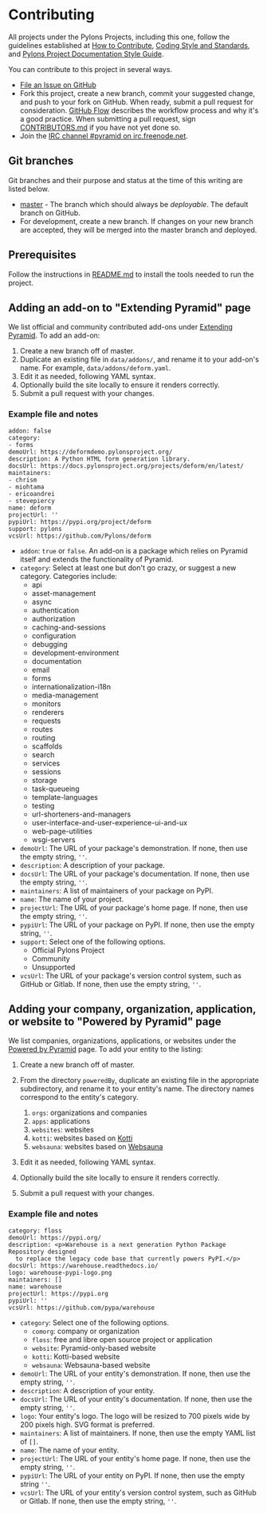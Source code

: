 # Contributing

All projects under the Pylons Projects, including this one, follow the guidelines established at [How to Contribute](https://pylonsproject.org/community-how-to-contribute.html), [Coding Style and Standards](https://pylonsproject.org/community-coding-style-standards.html), and [Pylons Project Documentation Style Guide](https://docs.pylonsproject.org/projects/docs-style-guide/).

You can contribute to this project in several ways.

*   [File an Issue on GitHub](https://github.com/Pylons/trypyramid.com/issues)
*   Fork this project, create a new branch, commit your suggested change, and push to your fork on GitHub.
    When ready, submit a pull request for consideration.
    [GitHub Flow](https://guides.github.com/introduction/flow/index.html) describes the workflow process and why it's a good practice.
    When submitting a pull request, sign [CONTRIBUTORS.md](https://github.com/Pylons/trypyramid.com/blob/master/CONTRIBUTORS.md) if you have not yet done so.
*   Join the [IRC channel #pyramid on irc.freenode.net](https://webchat.freenode.net/?channels=pyramid).

## Git branches

Git branches and their purpose and status at the time of this writing are listed below.

*   [master](https://github.com/Pylons/trypyramid.com/) - The branch which should always be *deployable*. The default branch on GitHub.
*   For development, create a new branch. If changes on your new branch are accepted, they will be merged into the master branch and deployed.

## Prerequisites

Follow the instructions in [README.md](https://github.com/Pylons/trypyramid.com) to install the tools needed to run the project.

## Adding an add-on to "Extending Pyramid" page

We list official and community contributed add-ons under [Extending Pyramid](https://trypyramid.com/extending-pyramid.html).
To add an add-on:

1.  Create a new branch off of master.
2.  Duplicate an existing file in `data/addons/`, and rename it to your add-on's name.  For example, `data/addons/deform.yaml`.
3.  Edit it as needed, following YAML syntax.
4.  Optionally build the site locally to ensure it renders correctly.
5.  Submit a pull request with your changes.

### Example file and notes

```
addon: false
category:
- forms
demoUrl: https://deformdemo.pylonsproject.org/
description: A Python HTML form generation library.
docsUrl: https://docs.pylonsproject.org/projects/deform/en/latest/
maintainers:
- chrism
- miohtama
- ericoandrei
- stevepiercy
name: deform
projectUrl: ''
pypiUrl: https://pypi.org/project/deform
support: pylons
vcsUrl: https://github.com/Pylons/deform
```

-   `addon`: `true` or `false`.
    An add-on is a package which relies on Pyramid itself and extends the functionality of Pyramid.
-   `category`: Select at least one but don't go crazy, or suggest a new category.
    Categories include:
    - api
    - asset-management
    - async
    - authentication
    - authorization
    - caching-and-sessions
    - configuration
    - debugging
    - development-environment
    - documentation
    - email
    - forms
    - internationalization-i18n
    - media-management
    - monitors
    - renderers
    - requests
    - routes
    - routing
    - scaffolds
    - search
    - services
    - sessions
    - storage
    - task-queueing
    - template-languages
    - testing
    - url-shorteners-and-managers
    - user-interface-and-user-experience-ui-and-ux
    - web-page-utilities
    - wsgi-servers
-   `demoUrl`: The URL of your package's demonstration.
    If none, then use the empty string, `''`.
-   `description`: A description of your package.
-   `docsUrl`: The URL of your package's documentation.
    If none, then use the empty string, `''`.
-   `maintainers`: A list of maintainers of your package on PyPI.
-   `name`: The name of your project.
-   `projectUrl`: The URL of your package's home page.
    If none, then use the empty string, `''`.
-   `pypiUrl`: The URL of your package on PyPI.
    If none, then use the empty string, `''`.
-   `support`: Select one of the following options.
    -   Official Pylons Project
    -   Community
    -   Unsupported
-   `vcsUrl`: The URL of your package's version control system, such as GitHub or Gitlab.
    If none, then use the empty string, `''`.

## Adding your company, organization, application, or website to "Powered by Pyramid" page

We list companies, organizations, applications, or websites under the [Powered by Pyramid](https://trypyramid.com/community-powered-by-pyramid.html) page. To add your entity to the listing:

1.  Create a new branch off of master.
2.  From the directory `poweredBy`, duplicate an existing file in the appropriate subdirectory, and rename it to your entity's name.
    The directory names correspond to the entity's category.
    1.  `orgs`: organizations and companies
    2.  `apps`: applications
    3.  `websites`: websites
    4.  `kotti`: websites based on [Kotti](https://kotti.readthedocs.io/en/latest/)
    5.  `websauna`: websites based on [Websauna](https://websauna.org/)

3.  Edit it as needed, following YAML syntax.
4.  Optionally build the site locally to ensure it renders correctly.
5.  Submit a pull request with your changes.

### Example file and notes

```
category: floss
demoUrl: https://pypi.org/
description: <p>Warehouse is a next generation Python Package Repository designed
  to replace the legacy code base that currently powers PyPI.</p>
docsUrl: https://warehouse.readthedocs.io/
logo: warehouse-pypi-logo.png
maintainers: []
name: warehouse
projectUrl: https://pypi.org
pypiUrl: ''
vcsUrl: https://github.com/pypa/warehouse
```

- `category`: Select one of the following options.
    -   `comorg`: company or organization
    -   `floss`: free and libre open source project or application
    -   `website`: Pyramid-only-based website
    -   `kotti`: Kotti-based website
    -   `websauna`: Websauna-based website
-   `demoUrl`: The URL of your entity's demonstration.
    If none, then use the empty string, `''`.
-   `description`: A description of your entity.
-   `docsUrl`: The URL of your entity's documentation.
    If none, then use the empty string, `''`.
-   `logo`: Your entity's logo.
    The logo will be resized to 700 pixels wide by 200 pixels high.
    SVG format is preferred.
-   `maintainers`: A list of maintainers.
    If none, then use the empty YAML list of `[]`.
-   `name`: The name of your entity.
-   `projectUrl`: The URL of your entity's home page.
    If none, then use the empty string, `''`.
-   `pypiUrl`: The URL of your entity on PyPI.
    If none, then use the empty string `''`.
-   `vcsUrl`: The URL of your entity's version control system, such as GitHub or Gitlab.
    If none, then use the empty string, `''`.
